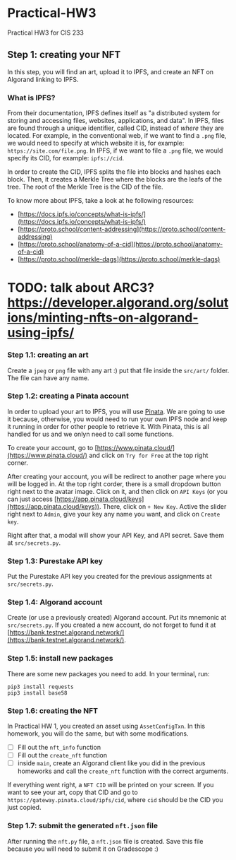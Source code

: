 # Practical-HW3
Practical HW3 for CIS 233

## Step 1: creating your NFT
In this step, you will find an art, upload it to IPFS, and create an NFT on Algorand linking to IPFS.

### What is IPFS?
From their documentation, IPFS defines itself as "a distributed system for storing and accessing files, websites, applications, and data".
In IPFS, files are found through a unique identifier, called CID, instead of *where* they are located. For example, in the conventional web, if we want to find a `.png` file, we would need to specify at which website it is, for example: `https://site.com/file.png`. In IPFS, if we want to file a `.png` file, we would specify its CID, for example: `ipfs://cid`.

In order to create the CID, IPFS splits the file into blocks and hashes each block. Then, it creates a Merkle Tree where the blocks are the leafs of the tree. The root of the Merkle Tree is the CID of the file.

To know more about IPFS, take a look at he following resources:
- [https://docs.ipfs.io/concepts/what-is-ipfs/](https://docs.ipfs.io/concepts/what-is-ipfs/)
- [https://proto.school/content-addressing](https://proto.school/content-addressing)
- [https://proto.school/anatomy-of-a-cid](https://proto.school/anatomy-of-a-cid)
- [https://proto.school/merkle-dags](https://proto.school/merkle-dags)


# TODO: talk about ARC3? https://developer.algorand.org/solutions/minting-nfts-on-algorand-using-ipfs/

### Step 1.1: creating an art
Create a `jpeg` or `png` file with any art :) put that file inside the `src/art/` folder. The file can have any name.

### Step 1.2: creating a Pinata account
In order to upload your art to IPFS, you will use [Pinata](https://www.pinata.cloud/). We are going to use it because, otherwise, you would need to run your own IPFS node and keep it running in order for other people to retrieve it. With Pinata, this is all handled for us and we onlyn need to call some functions.

To create your account, go to [https://www.pinata.cloud/](https://www.pinata.cloud/) and click on `Try for Free` at the top right corner.

After creating your account, you will be redirect to another page where you will be logged in. At the top right corder, there is a small dropdown button right next to the avatar image. Click on it, and then click on `API Keys` (or you can just access [https://app.pinata.cloud/keys](https://app.pinata.cloud/keys)). There, click on `+ New Key`. Active the slider right next to `Admin`, give your key any name you want, and click on `Create key`.

Right after that, a modal will show your API Key, and API secret. Save them at `src/secrets.py`.

### Step 1.3: Purestake API key
Put the Purestake API key you created for the previous assignments at `src/secrets.py`.

### Step 1.4: Algorand account
Create (or use a previously created) Algorand account. Put its mnemonic at `src/secrets.py`. If you created a new account, do not forget to fund it at [https://bank.testnet.algorand.network/](https://bank.testnet.algorand.network/).

### Step 1.5: install new packages
There are some new packages you need to add. In your terminal, run:
```
pip3 install requests
pip3 install base58
```

### Step 1.6: creating the NFT
In Practical HW 1, you created an asset using `AssetConfigTxn`. In this homework, you will do the same, but with some modifications.

- [ ] Fill out the `nft_info` function
- [ ] Fill out the `create_nft` function
- [ ] inside `main`, create an Algorand client like you did in the previous homeworks and call the `create_nft` function with the correct arguments.

If everything went right, a `NFT CID` will be printed on your screen. If you want to see your art, copy that CID and go to `https://gateway.pinata.cloud/ipfs/cid`, where `cid` should be the CID you just copied.

### Step 1.7: submit the generated `nft.json` file
After running the `nft.py` file, a `nft.json` file is created. Save this file because you will need to submit it on Gradescope :)
